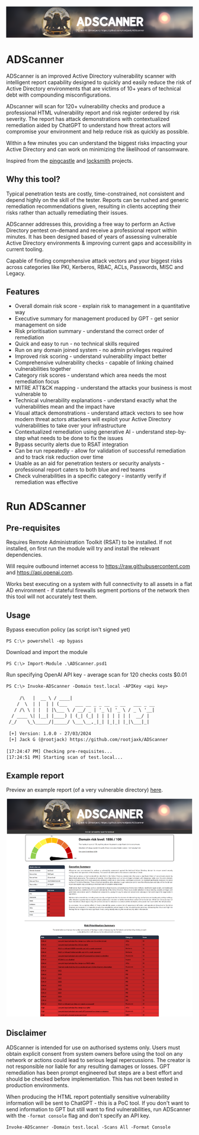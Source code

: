 ![Banner](https://raw.githubusercontent.com/rootjaxk/ADScanner/main/Private/Report/Images/kerberos-text2.png)  
# ADScanner
ADScanner is an improved Active Directory vulnerability scanner with intelligent report capability designed to quickly and easily reduce the risk of Active Directory environments that are victims of 10+ years of technical debt with compounding misconfigurations. 

ADscanner will scan for 120+ vulnerability checks and produce a professional HTML vulnerability report and risk register ordered by risk severity. The report has attack demonstrations with contextualized remediation aided by ChatGPT to understand how threat actors will compromise your environment and help reduce risk as quickly as possible.

Within a few minutes you can understand the biggest risks impacting your Active Directory and can work on minimizing the likelihood of ransomware. 

Inspired from the [pingcastle](https://github.com/vletoux/pingcastle) and [locksmith](https://github.com/TrimarcJake/Locksmith) projects.

## Why this tool?
Typical penetration tests are costly, time-constrained, not consistent and depend highly on the skill of the tester. Reports can be rushed and generic remediation recommendations given, resulting in clients accepting their risks rather than actually remediating their issues. 

ADScanner addresses this, providing a free way to perform an Active Directory pentest on-demand and receive a professional report within minutes. It has been designed based of years of assessing vulnerable Active Directory environments & improving current gaps and accessibility in current tooling.

Capable of finding comprehensive attack vectors and your biggest risks across categories like PKI, Kerberos, RBAC, ACLs, Passwords, MISC and Legacy. 


## Features
 - Overall domain risk score - explain risk to management in a quantitative way
 - Executive summary for management produced by GPT - get senior management on side 
 - Risk prioritisation summary - understand the correct order of remediation
 - Quick and easy to run - no technical skills required
 - Run on any domain joined system - no admin privileges required
 - Improved risk scoring - understand vulnerability impact better
 - Comprehensive vulnerability checks - capable of linking chained vulnerabilities together
 - Category risk scores - understand which area needs the most remediation focus
 - MITRE ATT&CK mapping - understand the attacks your business is most vulnerable to
 - Technical vulnerability explanations - understand exactly what the vulnerabilities mean and the impact have
 - Visual attack demonstrations - understand attack vectors to see how modern threat actors attackers will exploit your Active Directory vulnerabilities to take over your infrastructure
 - Contextualized remediation using generative AI - understand step-by-step what needs to be done to fix the issues
 - Bypass security alerts due to RSAT integration
 - Can be run repeatedly - allow for validation of successful remediation and to track risk reduction over time
 - Usable as an aid for penetration testers or security analysts - professional report caters to both blue and red teams
 - Check vulnerabilities in a specific category  - instantly verify if remediation was effective



# Run ADScanner
## Pre-requisites
Requires Remote Administration Toolkit (RSAT) to be installed. If not installed, on first run the module will try and install the relevant dependencies. 

Will require outbound internet access to https://raw.githubusercontent.com and https://api.openai.com.

Works best executing on a system with full connectivity to all assets in a flat AD environment - if stateful firewalls segment portions of the network then this tool will not accurately test them. 

## Usage
Bypass execution policy (as script isn't signed yet)
```
PS C:\> powershell -ep bypass
```

Download and import the module
```
PS C:\> Import-Module .\ADScanner.psd1
```

Run specifying OpenAI API key - average scan for 120 checks costs $0.01
```
PS C:\> Invoke-ADScanner -Domain test.local -APIKey <api key>

     /\   |  __ \ / ____|
    /  \  | |  | | (___   ___ __ _ _ __  _ __   ___ _ __
   / /\ \ | |  | |\___ \ / __/ _ | '_ \| '_ \ / _ \ '__|
  / ____ \| |__| |____) | (_| (_| | | | | | | |  __/ |
 /_/    \_\_____/|_____/ \___\__,_|_| |_|_| |_|\___|_|

 [+] Version: 1.0.0 - 27/03/2024
 [+] Jack G (@rootjack) https://github.com/rootjaxk/ADScanner

[17:24:47 PM] Checking pre-requisites...
[17:24:51 PM] Starting scan of test.local...
```

## Example report 
Preview an example report (of a very vulnerable directory) [here](http://adscanner-rootjack.s3-website.eu-north-1.amazonaws.com/).

![Report preview](https://raw.githubusercontent.com/rootjaxk/ADScanner/main/Private/Report/Images/report-preview.png)  

## Disclaimer
ADScanner is intended for use on authorised systems only. Users must obtain explicit consent from system owners before using the tool on any network or actions could lead to serious legal repercussions. The creator is not responsible nor liable for any resulting damages or losses. GPT remediation has been prompt engineered but steps are a best effort and should be checked before implementation. This has not been tested in production environments.

When producing the HTML report potentially sensitive vulnerability information will be sent to ChatGPT - this is a PoC tool. If you don't want to send information to GPT but still want to find vulnerabilities, run ADScanner with the `-format console` flag and don't specify an API key. 
```
Invoke-ADScanner -Domain test.local -Scans All -Format Console
```
